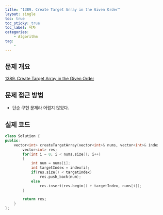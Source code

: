 ```yaml
---
title: "1389. Create Target Array in the Given Order"
layout: single
toc: true
toc_sticky: true
toc_label: 목차
categories:     
    - Algorithm
tag:
    - 
---
```


## 문제 개요

[1389. Create Target Array in the Given Order](https://leetcode.com/problems/create-target-array-in-the-given-order/description/)


## 문제 접근 방법
- 단순 구현 문제라 어렵지 않았다.


## 실제 코드

```c++
class Solution {
public:
    vector<int> createTargetArray(vector<int>& nums, vector<int>& index) {
        vector<int> res;
        for(int i = 0; i < nums.size(); i++)
        {
            int num = nums[i];
            int targetIndex = index[i];
            if(res.size() < targetIndex)
                res.push_back(num);
            else
                res.insert(res.begin() + targetIndex, nums[i]);
        }

        return res;
    }
};
```